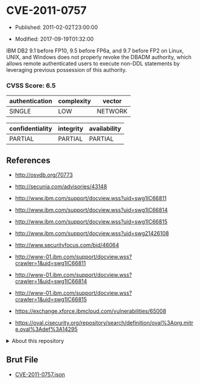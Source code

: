 # CVE-2011-0757

- Published: 2011-02-02T23:00:00

- Modified: 2017-09-19T01:32:00

IBM DB2 9.1 before FP10, 9.5 before FP6a, and 9.7 before FP2 on Linux, UNIX, and Windows does not properly revoke the DBADM authority, which allows remote authenticated users to execute non-DDL statements by leveraging previous possession of this authority.

### CVSS Score: **6.5**

| authentication | complexity | vector |
| --- | --- | --- |
| SINGLE | LOW | NETWORK |

| confidentiality | integrity | availability |
| --- | --- | --- |
| PARTIAL | PARTIAL | PARTIAL |

## References

* http://osvdb.org/70773

* http://secunia.com/advisories/43148

* http://www.ibm.com/support/docview.wss?uid=swg1IC66811

* http://www.ibm.com/support/docview.wss?uid=swg1IC66814

* http://www.ibm.com/support/docview.wss?uid=swg1IC66815

* http://www.ibm.com/support/docview.wss?uid=swg21426108

* http://www.securityfocus.com/bid/46064

* http://www-01.ibm.com/support/docview.wss?crawler=1&uid=swg1IC66811

* http://www-01.ibm.com/support/docview.wss?crawler=1&uid=swg1IC66814

* http://www-01.ibm.com/support/docview.wss?crawler=1&uid=swg1IC66815

* https://exchange.xforce.ibmcloud.com/vulnerabilities/65008

* https://oval.cisecurity.org/repository/search/definition/oval%3Aorg.mitre.oval%3Adef%3A14295

<details>
<summary>About this repository</summary> 

  This repository is part of the project [Live Hack CVE](https://github.com/Live-Hack-CVE). Main website can be found [www.live-hack.org](https://www.live-hack.org) 
  
  Made by [Sn0wAlice](https://github.com/Sn0wAlice) for the people that care about security and need to have a feed of the latest CVEs. Hope you enjoy it, don't forget to star the repo and follow me on [Twitter](https://twitter.com/Sn0wAlice) and [Github](https://github.com/Sn0wAlice). And that is my [personnal website](https://www.alice-snow.me/)

  - [Home Page](https://github.com/Live-Hack-CVE)
  - [Framework](https://github.com/Live-Hack-CVE/cve-framework)
  - [CVE database](https://github.com/Live-Hack-CVE/full_database)
  - [Changelog](https://github.com/Live-Hack-CVE/Changelog)
</details>

## Brut File

* [CVE-2011-0757.json](https://raw.githubusercontent.com/Live-Hack-CVE/full_database/main/cves/2011/CVE-2011-0757.json)


